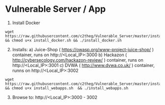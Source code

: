 # Vulnerable Server / App

1) Install Docker

```
wget https://raw.githubusercontent.com/c2theg/Vulnerable_Server/master/install_docker.sh && chmod u+x install_docker.sh && ./install_docker.sh
```

2) Installs:
    a) Juice-Shop ( https://owasp.org/www-project-juice-shop/ ) container, runs on http://<Local_IP>:3000
    b) Hackazon ( http://cybersecology.com/hackazon-review/ ) container, runs on http://<Local_IP>:3001
    c) DVWA ( http://www.dvwa.co.uk/ ) container, runns on http://<Local_IP>:3002

```
wget https://raw.githubusercontent.com/c2theg/Vulnerable_Server/master/install_webapps.sh && chmod u+x install_webapps.sh  && ./install_webapps.sh
```

3) Browse to: http://<Local_IP>:3000 - 3002
